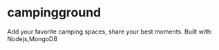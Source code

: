 # campingground
Add your favorite camping spaces, share your best moments.
Built with: Nodejs,MongoDB
